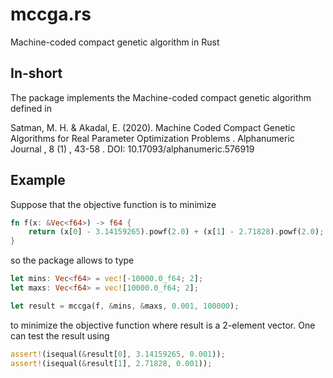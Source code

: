 # mccga.rs
Machine-coded compact genetic algorithm in Rust

## In-short

The package implements the Machine-coded compact genetic algorithm defined in 

Satman, M. H. & Akadal, E. (2020). Machine Coded Compact Genetic Algorithms for Real Parameter Optimization Problems . Alphanumeric Journal , 8 (1) , 43-58 . DOI: 10.17093/alphanumeric.576919

## Example

Suppose that the objective function is to minimize 

```rust
fn f(x: &Vec<f64>) -> f64 {
    return (x[0] - 3.14159265).powf(2.0) + (x[1] - 2.71828).powf(2.0);
}
```

so the package allows to type 

```rust 
let mins: Vec<f64> = vec![-10000.0_f64; 2];
let maxs: Vec<f64> = vec![10000.0_f64; 2];

let result = mccga(f, &mins, &maxs, 0.001, 100000);
```

to minimize the objective function where result is a 2-element vector. One can test the result using

```rust
assert!(isequal(&result[0], 3.14159265, 0.001));
assert!(isequal(&result[1], 2.71828, 0.001)); 
```